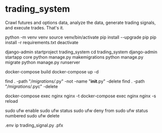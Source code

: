 # trading_system
Crawl futures and options data, analyze the data, generate trading signals, and execute trades. That's it.

python -m venv venv
source venv/bin/activate
pip install --upgrade pip
pip install -r requirements.txt
deactivate

django-admin startproject trading_system
cd trading_system
django-admin startapp core
python manage.py makemigrations
python manage.py migrate
python manage.py runserver

docker-compose build
docker-compose up -d


find . -path "*/migrations/*.py" -not -name "__init__.py" -delete
find . -path "*/migrations/*.pyc"  -delete



docker-compose exec nginx nginx -t
docker-compose exec nginx nginx -s reload


sudo ufw enable
sudo ufw status
sudo ufw deny from <ip>
sudo ufw status numbered
sudo ufw delete <id>

.env
ip
trading_signal.py
.pfx